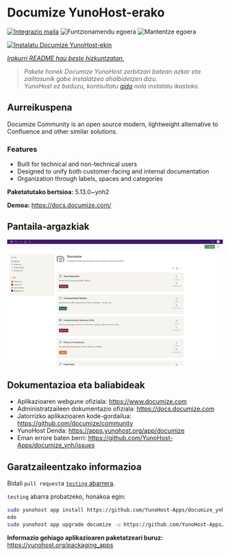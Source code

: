 <!--
Ohart ongi: README hau automatikoki sortu da <https://github.com/YunoHost/apps/tree/master/tools/readme_generator>ri esker
EZ editatu eskuz.
-->

# Documize YunoHost-erako

[![Integrazio maila](https://apps.yunohost.org/badge/integration/documize)](https://ci-apps.yunohost.org/ci/apps/documize/)
![Funtzionamendu egoera](https://apps.yunohost.org/badge/state/documize)
![Mantentze egoera](https://apps.yunohost.org/badge/maintained/documize)

[![Instalatu Documize YunoHost-ekin](https://install-app.yunohost.org/install-with-yunohost.svg)](https://install-app.yunohost.org/?app=documize)

*[Irakurri README hau beste hizkuntzatan.](./ALL_README.md)*

> *Pakete honek Documize YunoHost zerbitzari batean azkar eta zailtasunik gabe instalatzea ahalbidetzen dizu.*  
> *YunoHost ez baduzu, kontsultatu [gida](https://yunohost.org/install) nola instalatu ikasteko.*

## Aurreikuspena

Documize Community is an open source modern, lightweight alternative to Confluence and other similar solutions.

### Features

- Built for technical and non-technical users
- Designed to unify both customer-facing and internal documentation
- Organization through labels, spaces and categories

**Paketatutako bertsioa:** 5.13.0~ynh2

**Demoa:** <https://docs.documize.com/>

## Pantaila-argazkiak

![Documize(r)en pantaila-argazkia](./doc/screenshots/screenshot.png)

## Dokumentazioa eta baliabideak

- Aplikazioaren webgune ofiziala: <https://www.documize.com>
- Administratzaileen dokumentazio ofiziala: <https://docs.documize.com>
- Jatorrizko aplikazioaren kode-gordailua: <https://github.com/documize/community>
- YunoHost Denda: <https://apps.yunohost.org/app/documize>
- Eman errore baten berri: <https://github.com/YunoHost-Apps/documize_ynh/issues>

## Garatzaileentzako informazioa

Bidali `pull request`a [`testing` abarrera](https://github.com/YunoHost-Apps/documize_ynh/tree/testing).

`testing` abarra probatzeko, honakoa egin:

```bash
sudo yunohost app install https://github.com/YunoHost-Apps/documize_ynh/tree/testing --debug
edo
sudo yunohost app upgrade documize -u https://github.com/YunoHost-Apps/documize_ynh/tree/testing --debug
```

**Informazio gehiago aplikazioaren paketatzeari buruz:** <https://yunohost.org/packaging_apps>
